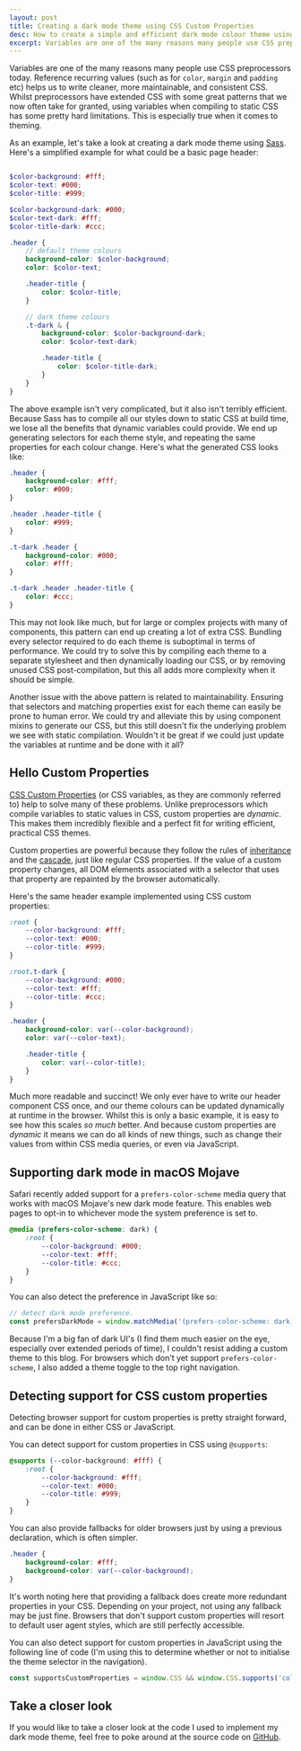 ```yaml
---
layout: post
title: Creating a dark mode theme using CSS Custom Properties
desc: How to create a simple and efficient dark mode colour theme using CSS Custom Properties.
excerpt: Variables are one of the many reasons many people use CSS preprocessors today. Reference recurring values (such as for color, margin and padding etc) helps us to write cleaner, more maintainable, and consistent CSS. Whilst preprocessors have extended CSS with some great patterns that we now often take for granted, using variables when compiling to static CSS has some pretty hard limitations. This is especially true when it comes to theming.
---
```


Variables are one of the many reasons many people use CSS preprocessors today. Reference recurring values (such as for `color`, `margin` and `padding` etc) helps us to write cleaner, more maintainable, and consistent CSS. Whilst preprocessors have extended CSS with some great patterns that we now often take for granted, using variables when compiling to static CSS has some pretty hard limitations. This is especially true when it comes to theming.

As an example, let's take a look at creating a dark mode theme using [Sass](https://sass-lang.com/). Here's a simplified example for what could be a basic page header:

```scss

$color-background: #fff;
$color-text: #000;
$color-title: #999;

$color-background-dark: #000;
$color-text-dark: #fff;
$color-title-dark: #ccc;

.header {
    // default theme colours
    background-color: $color-background;
    color: $color-text;

    .header-title {
        color: $color-title;
    }

    // dark theme colours
    .t-dark & {
        background-color: $color-background-dark;
        color: $color-text-dark;

        .header-title {
            color: $color-title-dark;
        }
    }
}
```

The above example isn't very complicated, but it also isn't terribly efficient. Because Sass has to compile all our styles down to static CSS at build time, we lose all the benefits that dynamic variables could provide. We end up generating selectors for each theme style, and repeating the same properties for each colour change. Here's what the generated CSS looks like:

```css
.header {
    background-color: #fff;
    color: #000;
}

.header .header-title {
    color: #999;
}

.t-dark .header {
    background-color: #000;
    color: #fff;
}

.t-dark .header .header-title {
    color: #ccc;
}
```


This may not look like much, but for large or complex projects with many of components, this pattern can end up creating a lot of extra CSS. Bundling every selector required to do each theme is suboptimal in terms of performance. We could try to solve this by compiling each theme to a separate stylesheet and then dynamically loading our CSS, or by removing unused CSS post-compilation, but this all adds more complexity when it should be simple.

Another issue with the above pattern is related to maintainability. Ensuring that selectors and matching properties exist for each theme can easily be prone to human error. We could try and alleviate this by using component mixins to generate our CSS, but this still doesn't fix the underlying problem we see with static compilation. Wouldn't it be great if we could just update the variables at runtime and be done with it all?

Hello Custom Properties
-----------------------

[CSS Custom Properties](https://developer.mozilla.org/docs/Web/CSS/--*) (or CSS variables, as they are commonly referred to) help to solve many of these problems. Unlike preprocessors which compile variables to static values in CSS, custom properties are _dynamic_. This makes them incredibly flexible and a perfect fit for writing efficient, practical CSS themes.

Custom properties are powerful because they follow the rules of [inheritance](https://developer.mozilla.org/docs/Learn/CSS/Introduction_to_CSS/Cascade_and_inheritance) and the [cascade](https://developer.mozilla.org/docs/Web/CSS/Cascade), just like regular CSS properties. If the value of a custom property changes, all DOM elements associated with a selector that uses that property are repainted by the browser automatically.

Here's the same header example implemented using CSS custom properties:

```scss
:root {
    --color-background: #fff;
    --color-text: #000;
    --color-title: #999;
}

:root.t-dark {
    --color-background: #000;
    --color-text: #fff;
    --color-title: #ccc;
}

.header {
    background-color: var(--color-background);
    color: var(--color-text);

    .header-title {
        color: var(--color-title);
    }
}
```

Much more readable and succinct! We only ever have to write our header component CSS once, and our theme colours can be updated dynamically at runtime in the browser. Whilst this is only a basic example, it is easy to see how this scales _so much_ better. And because custom properties are _dynamic_ it means we can do all kinds of new things, such as change their values from within CSS media queries, or even via JavaScript.

Supporting dark mode in macOS Mojave
------------------------------------

Safari recently added support for a `prefers-color-scheme` media query that works with macOS Mojave's new dark mode feature. This enables web pages to opt-in to whichever mode the system preference is set to.

```scss
@media (prefers-color-scheme: dark) {
    :root {
        --color-background: #000;
        --color-text: #fff;
        --color-title: #ccc;
    }
}
```

You can also detect the preference in JavaScript like so:

```javascript
// detect dark mode preference.
const prefersDarkMode = window.matchMedia('(prefers-color-scheme: dark)').matches;
```

Because I'm a big fan of dark UI's (I find them much easier on the eye, especially over extended periods of time), I couldn't resist adding a custom theme to this blog. For browsers which don't yet support `prefers-color-scheme`, I also added a theme toggle to the top right navigation.

Detecting support for CSS custom properties
-------------------------------------------

Detecting browser support for custom properties is pretty straight forward, and can be done in either CSS or JavaScript.

You can detect support for custom properties in CSS using `@supports`:

```scss
@supports (--color-background: #fff) {
    :root {
        --color-background: #fff;
        --color-text: #000;
        --color-title: #999;
    }
}
```

You can also provide fallbacks for older browsers just by using a previous declaration, which is often simpler.

```scss
.header {
    background-color: #fff;
    background-color: var(--color-background);
}
```

It's worth noting here that providing a fallback does create more redundant properties in your CSS. Depending on your project, not using any fallback may be just fine. Browsers that don't support custom properties will resort to default user agent styles, which are still perfectly accessible.

You can also detect support for custom properties in JavaScript using the following line of code (I'm using this to determine whether or not to initialise the theme selector in the navigation).

```javascript
const supportsCustomProperties = window.CSS && window.CSS.supports('color', 'var(--fake-color');
```

Take a closer look
------------------

If you would like to take a closer look at the code I used to implement my dark mode theme, feel free to poke around at the source code on [GitHub](https://github.com/alexgibson/alxgbsn.co.uk).
